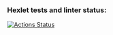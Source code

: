 ### Hexlet tests and linter status:
[![Actions Status](https://github.com/SergeyChapurin/python-project-52/actions/workflows/hexlet-check.yml/badge.svg)](https://github.com/SergeyChapurin/python-project-52/actions)